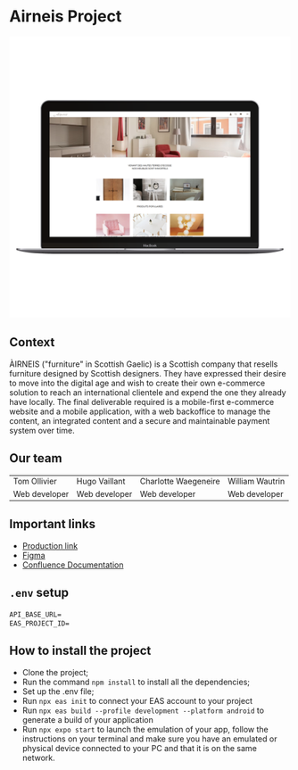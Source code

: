 # Airneis Project

![Website peek](public/images/peek_airneis.png)

## Context

ÀIRNEIS ("furniture" in Scottish Gaelic) is a Scottish company that resells furniture designed by Scottish designers.
They have expressed their desire to move into the digital age and wish to create their own e-commerce solution to reach
an international clientele and expend the one they already have locally.
The final deliverable required is a mobile-first e-commerce website and a mobile application, with a web backoffice to
manage the content, an integrated content and a secure and maintainable payment system over time.

## Our team

<table>
  <tr>
    <td>Tom Ollivier</td>
    <td>Hugo Vaillant</td>
    <td>Charlotte Waegeneire</td>
    <td>William Wautrin</td>
 </tr>
  <tr>
    <td>Web developer</td>
    <td>Web developer</td>
    <td>Web developer</td>
    <td>Web developer</td>
  </tr>
</table>

## Important links

<ul>
  <li><a href="https://website-pi-lac.vercel.app">Production link</a></li>
  <li><a href="https://www.figma.com/file/UvXFVxT44gA9Gsh4w8DoJf/Site-web-(responsive-desktop)?type=design&t=L3FFPfcJescZsO4w-1">Figma</a></li>
  <li><a href="https://planning-project-sdv.atlassian.net/wiki/spaces/SDV/pages">Confluence Documentation</a></li>
</ul>

## `.env` setup

```dotenv
API_BASE_URL=
EAS_PROJECT_ID=
```

## How to install the project

- Clone the project;
- Run the command `npm install` to install all the dependencies;
- Set up the .env file;
- Run `npx eas init` to connect your EAS account to your project
- Run `npx eas build --profile development --platform android` to generate a build of your application
- Run `npx expo start` to launch the emulation of your app, follow the instructions on your terminal and make sure you have an emulated or physical device connected to your PC and that it is on the same network.
